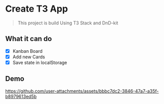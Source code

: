 # Create T3 App

> This project is build Using T3 Stack and DnD-kit

## What it can do

- [x] Kanban Board
- [x] Add new Cards
- [x] Save state in localStorage

## Demo

https://github.com/user-attachments/assets/bbbc7dc2-3846-47a7-a35f-b8979613ed5b


